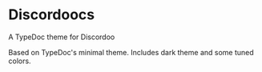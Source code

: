 # Discordoocs
A TypeDoc theme for Discordoo

Based on TypeDoc's minimal theme. Includes dark theme and some tuned colors.
